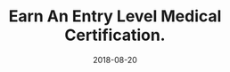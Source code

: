 ---
path: "/programs/l/"
scramble: "7DDCBD39"
date: "2018-08-20"
title: "Earn An Entry Level Medical Certification."
content: ""
components: "{'ads':0,'lrform':1}"
action: ""
areaOfStudy: "75346615"
concentration: ""
collegeId: ""
headerText: ""
introText: ""
buttonText: ""
submitButtonText: ""
theme: "ce-sem-programs"
launchInLightbox: "FALSE"
template: ""
aosName: "medical"
conName: ""
---